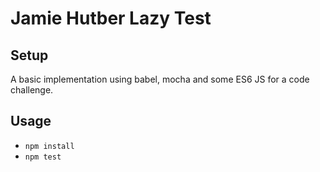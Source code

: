 # Jamie Hutber Lazy Test


## Setup

A basic implementation using babel, mocha and some ES6 JS for a code challenge. 


## Usage
- `npm install`
- `npm test`
